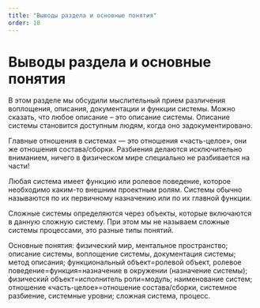 ```yaml
---
title: "Выводы раздела и основные понятия"
order: 10
---
```


# Выводы раздела и основные понятия

В этом разделе мы обсудили мыслительный прием различения воплощения, описания, документации и функции системы. Можно сказать, что любое описание – это описание системы. Описание системы становится доступным людям, когда оно задокументировано.

Главные отношения в системах — это отношения «часть-целое», они же отношения состава/сборки. Разбиения делаются исключительно вниманием, ничего в физическом мире специально не разбивается на части!

Любая система имеет функцию или ролевое поведение, которое необходимо каким-то внешним проектным ролям. Системы обычно называются по их первичному назначению или по их главной функции.

Сложные системы определяются через объекты, которые включаются в данную сложную систему. При этом мы не называем сложные системы процессами, это разные типы понятий.

Основные понятия: физический мир, ментальное пространство; описание системы, воплощение системы, документация системы; метод описания; функциональный объект=ролевой объект, ролевое поведение=функция=назначение в окружении (назначение системы); физический объект=исполнитель роли=модуль; наименование систем; отношение «часть-целое»=отношение состава/сборки, системное разбиение, системные уровни; сложная система, процесс.

